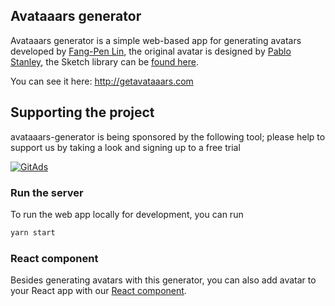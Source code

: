 ## Avataaars generator

Avataaars generator is a simple web-based app for generating avatars developed by [Fang-Pen Lin](https://twitter.com/fangpenlin), the original avatar is designed by [Pablo Stanley](https://twitter.com/pablostanley), the Sketch library can be [found here](http://www.avataaars.com/).

You can see it here: http://getavataaars.com

## Supporting the project

avataaars-generator is being sponsored by the following tool; please help to support us by taking a look and signing up to a free trial

<a href="https://tracking.gitads.io/?repo=avataaars-generator">
<img src="https://images.gitads.io/avataaars-generator" alt="GitAds"/> </a>

### Run the server

To run the web app locally for development, you can run

```bash
yarn start
```

### React component

Besides generating avatars with this generator, you can also add avatar to your React app with our [React component](https://github.com/fangpenlin/avataaars).
